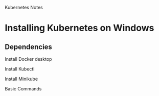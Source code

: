Kubernetes Notes



# Installing Kubernetes on Windows

## Dependencies

Install Docker desktop

Install Kubectl

Install Minikube





Basic Commands



